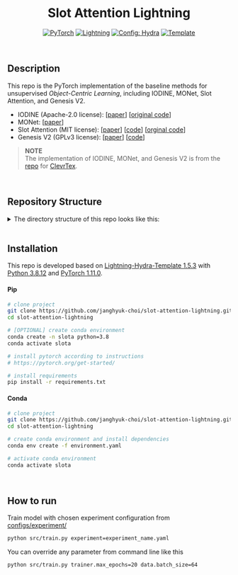 <div align="center">

# Slot Attention Lightning

<a href="https://pytorch.org/get-started/locally/"><img alt="PyTorch" src="https://img.shields.io/badge/PyTorch-ee4c2c?logo=pytorch&logoColor=white"></a>
<a href="https://pytorchlightning.ai/"><img alt="Lightning" src="https://img.shields.io/badge/-Lightning-792ee5?logo=pytorchlightning&logoColor=white"></a>
<a href="https://hydra.cc/"><img alt="Config: Hydra" src="https://img.shields.io/badge/Config-Hydra-89b8cd"></a>
<a href="https://github.com/ashleve/lightning-hydra-template"><img alt="Template" src="https://img.shields.io/badge/-Lightning--Hydra--Template-017F2F?style=flat&logo=github&labelColor=gray"></a><br>

</div>

<br>

## Description

This repo is the PyTorch implementation of the baseline methods for unsupervised *Object-Centric Learning*, including IODINE, MONet, Slot Attention, and Genesis V2.
- IODINE (Apache-2.0 license): \[[paper](http://proceedings.mlr.press/v97/greff19a.html)\] \[[original code](https://github.com/deepmind/deepmind-research/tree/master/iodine)\]
- MONet: \[[paper](https://arxiv.org/abs/1901.11390)\] 
- Slot Attention (MIT license): \[[paper](https://arxiv.org/abs/2006.15055)\] \[[code](https://github.com/lucidrains/slot-attention)\] \[[orginal code](https://github.com/google-research/google-research/tree/master/slot_attention)\]
- Genesis V2 (GPLv3 license): \[[paper](https://arxiv.org/abs/2104.09958v2)\] \[[code](https://github.com/applied-ai-lab/genesis)\]

> **NOTE**  
> The implementation of IODINE, MONet, and Genesis V2 is from the [repo](https://github.com/karazijal/clevrtex) for [ClevrTex](https://www.robots.ox.ac.uk/~vgg/data/clevrtex/).  

<br>

## Repository Structure

<details>
<summary> The directory structure of this repo looks like this: </summary>
<div markdown="1">

```
├── .github                   <- Github Actions workflows
│
├── configs                   <- Hydra configs
│   ├── callbacks                <- Callbacks configs
│   ├── data                     <- Data configs
│   ├── debug                    <- Debugging configs
│   ├── experiment               <- *** Experiment configs ***
│   │   ├── slota                 
│   │   │  ├── clv6.yaml          
│   │   │  └── ...
│   │   └── ...                  
│   ├── extras                   <- Extra utilities configs
│   ├── hparams_search           <- Hyperparameter search configs
│   ├── hydra                    <- Hydra configs
│   ├── local                    <- Local configs
│   ├── logger                   <- Logger configs (we use wandb)
│   ├── model                    <- Model configs
│   ├── paths                    <- Project paths configs
│   ├── trainer                  <- Trainer configs
│   │
│   ├── eval.yaml             <- Main config for evaluation
│   └── train.yaml            <- Main config for training
│
├── data                      <- Directory for Dataset
│   ├── CLEVR6                
│   │   ├── images            <- raw images
│   │   │   ├── train
│   │   │   │   ├── CLEVR_train_******.png
│   │   │   │   └── ...
│   │   │   └── val
│   │   │       ├── CLEVR_val_******.png
│   │   │       └── ...
│   │   ├── masks             <- mask annotations
│   │   │   ├── train
│   │   │   │   ├── CLEVR_train_******.png
│   │   │   │   └── ...
│   │   │   └── val
│   │   │       ├── CLEVR_val_******.png
│   │   │       └── ...
│   │   └── scenes          <- metadata
│   │       ├── CLEVR_train_scenes.json
│   │       └── CLEVR_val_scenes.json
│   └── ...
│
├── logs                   <- Logs generated by hydra and lightning loggers
│
├── scripts                <- Shell scripts
│
├── src                    <- Source code
│   ├── data                     <- Data scripts
│   ├── models                   <- Model scripts
│   ├── utils                    <- Utility scripts
│   │
│   ├── eval.py                  <- Run evaluation
│   └── train.py                 <- Run training
│
├── tests                  <- Tests of any kind
│
├── .env.example              <- Example of file for storing private environment variables
├── .gitignore                <- List of files ignored by git
├── .pre-commit-config.yaml   <- Configuration of pre-commit hooks for code formatting
├── .project-root             <- File for inferring the position of project root directory
├── environment.yaml          <- File for installing conda environment
├── Makefile                  <- Makefile with commands like `make train` or `make test`
├── pyproject.toml            <- Configuration options for testing and linting
├── requirements.txt          <- File for installing python dependencies
├── setup.py                  <- File for installing project as a package
└── README.md
```

> **Note**  
> Each dataset may have a different way of providing mask annotation and metadata, so you should match the `Dataset` class for each dataset with its configuration.

</div>
</details>

<br>

## Installation
This repo is developed based on [Lightning-Hydra-Template 1.5.3](https://github.com/ashleve/lightning-hydra-template/tree/v1.5.3) with [Python 3.8.12](https://www.python.org/downloads/release/python-3812/) and [PyTorch 1.11.0](https://pytorch.org/get-started/previous-versions/#v1110).

#### Pip

```bash
# clone project
git clone https://github.com/janghyuk-choi/slot-attention-lightning.git
cd slot-attention-lightning

# [OPTIONAL] create conda environment
conda create -n slota python=3.8
conda activate slota

# install pytorch according to instructions
# https://pytorch.org/get-started/

# install requirements
pip install -r requirements.txt
```

#### Conda

```bash
# clone project
git clone https://github.com/janghyuk-choi/slot-attention-lightning.git
cd slot-attention-lightning

# create conda environment and install dependencies
conda env create -f environment.yaml

# activate conda environment
conda activate slota
```

<br>

## How to run

Train model with chosen experiment configuration from [configs/experiment/](configs/experiment/)

```bash
python src/train.py experiment=experiment_name.yaml
```

You can override any parameter from command line like this

```bash
python src/train.py trainer.max_epochs=20 data.batch_size=64
```

